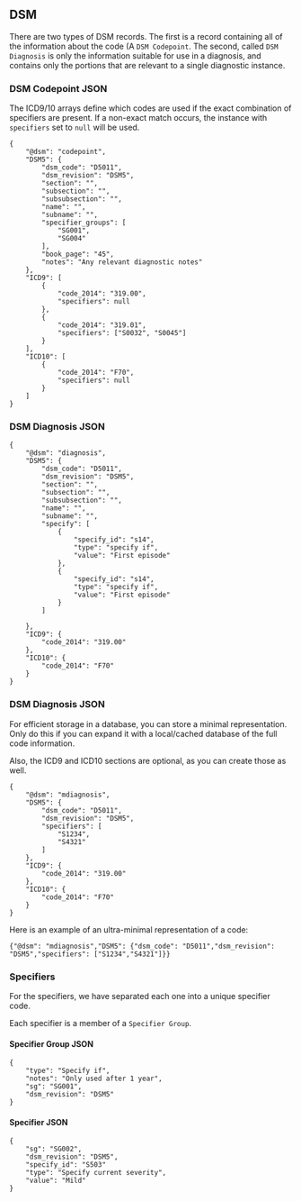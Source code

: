 ## DSM

There are two types of DSM records. The first is a record containing all of the information about the code (A `DSM Codepoint`. The second, called `DSM Diagnosis` is only the information suitable for use in a diagnosis, and contains only the portions that are relevant to a single diagnostic instance.

### DSM Codepoint JSON

The ICD9/10 arrays define which codes are used if the exact combination of specifiers are present. If a non-exact match occurs, the instance with `specifiers` set to `null` will be used.

    {
        "@dsm": "codepoint",
        "DSM5": {
            "dsm_code": "D5011",
            "dsm_revision": "DSM5",
            "section": "",
            "subsection": "",
            "subsubsection": "",
            "name": "",
            "subname": "",
            "specifier_groups": [
                "SG001",
                "SG004"
            ],
            "book_page": "45",
            "notes": "Any relevant diagnostic notes"
        },
        "ICD9": [
            {
                "code_2014": "319.00",
                "specifiers": null
            },
            {
                "code_2014": "319.01",
                "specifiers": ["S0032", "S0045"]
            }
        ],
        "ICD10": [
            {
                "code_2014": "F70",
                "specifiers": null
            }
        ]
    }

### DSM Diagnosis JSON

    {
        "@dsm": "diagnosis",
        "DSM5": {
            "dsm_code": "D5011",
            "dsm_revision": "DSM5",
            "section": "",
            "subsection": "",
            "subsubsection": "",
            "name": "",
            "subname": "",
            "specify": [
                {
                    "specify_id": "s14",
                    "type": "specify if",
                    "value": "First episode"
                },
                {
                    "specify_id": "s14",
                    "type": "specify if",
                    "value": "First episode"
                }
            ]
        
        },
        "ICD9": {
            "code_2014": "319.00"
        },
        "ICD10": {
            "code_2014": "F70"
        }
    }

### DSM Diagnosis JSON

For efficient storage in a database, you can store a minimal representation. Only do this if you can expand it with a local/cached database of the full code information.

Also, the ICD9 and ICD10 sections are optional, as you can create those as well.

    {
        "@dsm": "mdiagnosis",
        "DSM5": {
            "dsm_code": "D5011",
            "dsm_revision": "DSM5",
            "specifiers": [
                "S1234",
                "S4321"
            ]
        },
        "ICD9": {
            "code_2014": "319.00"
        },
        "ICD10": {
            "code_2014": "F70"
        }
    }
    
Here is an example of an ultra-minimal representation of a code:

    {"@dsm": "mdiagnosis","DSM5": {"dsm_code": "D5011","dsm_revision": "DSM5","specifiers": ["S1234","S4321"]}}


### Specifiers

For the specifiers, we have separated each one into a unique specifier code.

Each specifier is a member of a `Specifier Group`.

#### Specifier Group JSON

    {
        "type": "Specify if",
        "notes": "Only used after 1 year",
        "sg": "SG001",
        "dsm_revision": "DSM5"
    }

#### Specifier JSON

    {
        "sg": "SG002",
        "dsm_revision": "DSM5",
        "specify_id": "S503"
        "type": "Specify current severity",
        "value": "Mild"
    }



